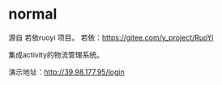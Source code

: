 # normal
源自 若依ruoyi 项目。 若依：https://gitee.com/y_project/RuoYi

集成activity的物流管理系统。

演示地址：http://39.98.177.95/login
